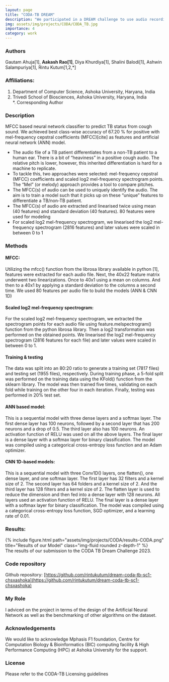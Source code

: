 ```yaml
---
layout: page
title: "CODA-TB DREAM"
description: "We participated in a DREAM challenge to use audio recordings of cough to diagnose the presence of Tuberculosos in a patient."
img: assets/img/projects/CODA/CODA_TB.jpg
importance: 4
category: work
---
```


### Authors
Gautam Ahuja[1], **Aakash Rao[1]**, Diya Khurdiya[1], Shalini Balodi[1], Ashwin Salampuriya[1], Rintu Kutum[1,2,*]

### Affiliations:
1. Department of Computer Science, Ashoka University, Haryana, India 
2. Trivedi School of Biosciences, Ashoka University, Haryana, India     
*. Corresponding Author


### Description
MFCC based neural network classifier to predict TB status from cough sound. We achieved best class-wise accuracy of 67.20 % for positive with mel-frequency cepstral coefficients (MFCC)[cite] as features and artificial neural network (ANN) model.  
- The audio file of a TB patient differentiates from a non-TB patient to a human ear. There is a bit of “heaviness” in a positive cough audio. The relative pitch is lower, however, this inherited differentiation is hard for a machine to replicate.
- To tackle this, two approaches were selected: mel-frequency cepstral (MFCC) coefficients and scaled log2 mel-frequency spectrogram points. The “Mel” (or melody) approach provides a tool to compare pitches.
- The MFCC(s) of audio can be used to uniquely identify the audio. The aim is to train a model such that it picks up on these “unique” features to differentiate a TB/non-TB patient.
- The MFCC(s) of audio are extracted and linearised twice using mean (40 features) and standard deviation (40 features). 80 features were used for modeling
- For scaled log2 mel-frequency spectrogram, we linearised the log2 mel-frequency spectrogram (2816 features) and later values were scaled in between 0 to 1

### Methods
#### MFCC:
Utilizing the mfcc() function from the librosa library available in python [1], features were extracted for each audio file. Next, the 40x22 feature matrix underwent two linearizations. Once to 40x1 using a mean on columns. And then to a 40x1 by applying a standard deviation to the columns a second time. We used 80 features per audio file to build the models (ANN & CNN 1D)

#### Scaled log2 mel-frequency spectrogram:
For the scaled log2 mel-frequency spectrogram, we extracted the spectrogram points for each audio file using feature.melspectrogram() function from the python librosa library. Then a log2 transformation was performed on the obtained points.
We linearised the log2 mel-frequency spectrogram (2816 features for each file) and later values were scaled in between 0 to 1.

#### Training & testing
The data was split into an 80:20 ratio to generate a training set (7817 files) and testing set (1955 files), respectively. During training phase, a 5-fold split was performed on the training data using the KFold() function from the sklearn library. The model was then trained five times, validating on each fold while training on the other four in each iteration. Finally, testing was performed in 20% test set.

#### ANN based model:
This is a sequential model with three dense layers and a softmax layer. The first dense layer has 100 neurons, followed by a second layer that has 200 neurons and a drop of 0.5. The third layer also has 100 neurons. An activation function of RELU was used on all the above layers. The final layer is a dense layer with a softmax layer for binary classification.
The model was compiled using a categorical cross-entropy loss function and an Adam optimizer.

#### CNN 1D-based models:
This is a sequential model with three Conv1D() layers, one flatten(), one dense layer, and one softmax layer. The first layer has 32 filters and a kernel size of 2. The second layer has 64 folders and a kernel size of 2. And the third layer has 128 filters and a kernel size of 2. The flatten layer is used to reduce the dimension and then fed into a dense layer with 128 neurons. All layers used an activation function of RELU. The final layer is a dense layer with a softmax layer for binary classification.
The model was compiled using a categorical cross-entropy loss function, SGD optimizer, and a learning rate of 0.01.

### Results:
<div class="row">
    <div class="col-sm mt-3 mt-md-0">
        {% include figure.html path="assets/img/projects/CODA/results-CODA.png" title="Results of our Model" class="img-fluid rounded z-depth-1" %}
    </div>
</div>
<div class="caption">
    The results of our submission to the CODA TB Dream Challenge 2023.
</div>

### Code repository
Github repository: [https://github.com/rintukutum/dream-coda-tb-sc1-chsxashoka](https://github.com/rintukutum/dream-coda-tb-sc1-chsxashoka)

### My Role
I adviced on the project in terms of the design of the Artificial Neural Network as well as the benchmarking of other algorithms on the dataset.

### Acknowledgements
We would like to acknowledge Mphasis F1 foundation, Centre for Computation Biology & Bioinformatics (BIC) computing facility & High Performance Computing (HPC) at Ashoka University for the support.

### License
Please refer to the CODA-TB Licensing guidelines
